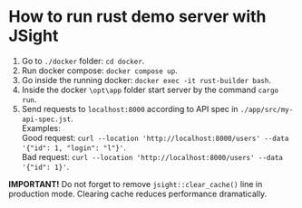 # How to run rust demo server with JSight

1. Go to `./docker` folder: `cd docker`.
2. Run docker compose: `docker compose up`.
3. Go inside the running docker: `docker exec -it rust-builder bash`.
4. Inside the docker `\opt\app` folder start server by the command `cargo run`.
5. Send requests to `localhost:8000` according to API spec in `./app/src/my-api-spec.jst`.  
   Examples:  
   Good request: `curl --location 'http://localhost:8000/users' --data '{"id": 1, "login": "l"}'`.  
   Bad request: `curl --location 'http://localhost:8000/users' --data '{"id": 1}'`.


**IMPORTANT!** Do not forget to remove `jsight::clear_cache()` line in production mode.
Clearing cache reduces performance dramatically.